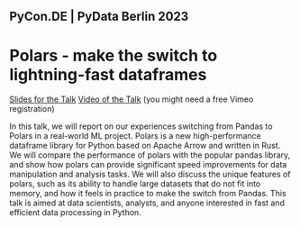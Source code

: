 ## PyCon.DE | PyData Berlin 2023
# Polars - make the switch to lightning-fast dataframes
[Slides for the Talk](https://github.com/datenzauberai/PyConDE-2023--Polars-make-the-switch/raw/main/Polars%20-%20make%20the%20switch%20to%20lightning-fast%20dataframes%20-%20Versand.pdf)
[Video of the Talk](https://vimeo.com/user171811262/review/818670333/16986937ae) (you might need a free Vimeo registration)

In this talk, we will report on our experiences switching from Pandas to Polars in a real-world ML project. Polars is a new high-performance dataframe library for Python based on Apache Arrow and written in Rust. We will compare the performance of polars with the popular pandas library, and show how polars can provide significant speed improvements for data manipulation and analysis tasks. We will also discuss the unique features of polars, such as its ability to handle large datasets that do not fit into memory, and how it feels in practice to make the switch from Pandas. This talk is aimed at data scientists, analysts, and anyone interested in fast and efficient data processing in Python.
